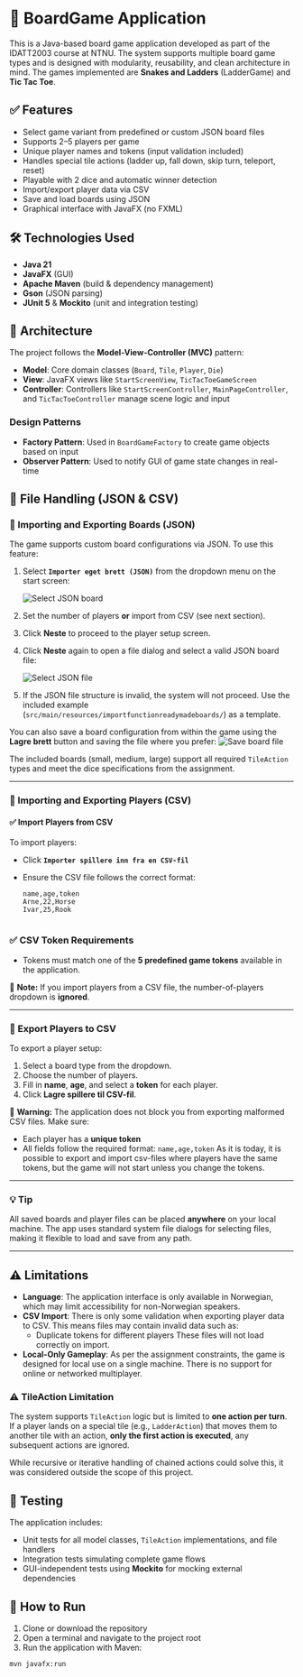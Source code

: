 # 🧩 BoardGame Application

This is a Java-based board game application developed as part of the IDATT2003 course at NTNU. The system supports multiple board game types and is designed with modularity, reusability, and clean architecture in mind. The games implemented are **Snakes and Ladders** (LadderGame) and **Tic Tac Toe**.

## ✅ Features

- Select game variant from predefined or custom JSON board files
- Supports 2–5 players per game
- Unique player names and tokens (input validation included)
- Handles special tile actions (ladder up, fall down, skip turn, teleport, reset)
- Playable with 2 dice and automatic winner detection
- Import/export player data via CSV
- Save and load boards using JSON
- Graphical interface with JavaFX (no FXML)

## 🛠 Technologies Used

- **Java 21**
- **JavaFX** (GUI)
- **Apache Maven** (build & dependency management)
- **Gson** (JSON parsing)
- **JUnit 5** & **Mockito** (unit and integration testing)

## 🧱 Architecture

The project follows the **Model-View-Controller (MVC)** pattern:

- **Model**: Core domain classes (`Board`, `Tile`, `Player`, `Die`)
- **View**: JavaFX views like `StartScreenView`, `TicTacToeGameScreen`
- **Controller**: Controllers like `StartScreenController`, `MainPageController`, and `TicTacToeController` manage scene logic and input

### Design Patterns

- **Factory Pattern**: Used in `BoardGameFactory` to create game objects based on input
- **Observer Pattern**: Used to notify GUI of game state changes in real-time

## 📁 File Handling (JSON & CSV)

### 🧩 Importing and Exporting Boards (JSON)

The game supports custom board configurations via JSON. To use this feature:

1. Select **`Importer eget brett (JSON)`** from the dropdown menu on the start screen:

   ![Select JSON board]()

2. Set the number of players **or** import from CSV (see next section).
3. Click **Neste** to proceed to the player setup screen.
4. Click **Neste** again to open a file dialog and select a valid JSON board file:

   ![Select JSON file](![image](https://github.com/user-attachments/assets/2b006a95-a166-4654-8455-f55cd5b4f36a)
)

5. If the JSON file structure is invalid, the system will not proceed. Use the included example (`src/main/resources/importfunctionreadymadeboards/`) as a template.

You can also save a board configuration from within the game using the **Lagre brett** button and saving the file where you prefer:
   ![Save board file](<img width="1272" alt="Skjermbilde 2025-05-23 kl  10 22 56" src="https://github.com/user-attachments/assets/f2cd207f-9240-4fef-9198-f254b7525c6a" />
)

The included boards (small, medium, large) support all required `TileAction` types and meet the dice specifications from the assignment.

---

### 👥 Importing and Exporting Players (CSV)

#### ✅ Import Players from CSV

To import players:

- Click **`Importer spillere inn fra en CSV-fil`**
- Ensure the CSV file follows the correct format:

  ```csv
  name,age,token
  Arne,22,Horse
  Ivar,25,Rook


### ✅ CSV Token Requirements

- Tokens must match one of the **5 predefined game tokens** available in the application.

📌 **Note:** If you import players from a CSV file, the number-of-players dropdown is **ignored**.

---

### 💾 Export Players to CSV

To export a player setup:

1. Select a board type from the dropdown.
2. Choose the number of players.
3. Fill in **name**, **age**, and select a **token** for each player.
4. Click **Lagre spillere til CSV-fil**.

🛑 **Warning:** The application does not block you from exporting malformed CSV files. Make sure:
- Each player has a **unique token**
- All fields follow the required format: `name,age,token`
As it is today, it is possible to export and import csv-files where players have the same tokens, but the game will not start unless you change the tokens. 

---

### 💡 Tip

All saved boards and player files can be placed **anywhere** on your local machine. The app uses standard system file dialogs for selecting files, making it flexible to load and save from any path.

---

## ⚠️ Limitations

- **Language**: The application interface is only available in Norwegian, which may limit accessibility for non-Norwegian speakers.
- **CSV Import**: There is only some validation when exporting player data to CSV. This means files may contain invalid data such as:
  - Duplicate tokens for different players
  These files will not load correctly on import.
- **Local-Only Gameplay**: As per the assignment constraints, the game is designed for local use on a single machine. There is no support for online or networked multiplayer.

### ⚠️ TileAction Limitation

The system supports `TileAction` logic but is limited to **one action per turn**.  
If a player lands on a special tile (e.g., `LadderAction`) that moves them to another tile with an action, **only the first action is executed**, any subsequent actions are ignored.

While recursive or iterative handling of chained actions could solve this, it was considered outside the scope of this project.

## 🧪 Testing

The application includes:

- Unit tests for all model classes, `TileAction` implementations, and file handlers
- Integration tests simulating complete game flows
- GUI-independent tests using **Mockito** for mocking external dependencies

## 🚀 How to Run

1. Clone or download the repository
2. Open a terminal and navigate to the project root
3. Run the application with Maven:

```bash
mvn javafx:run
